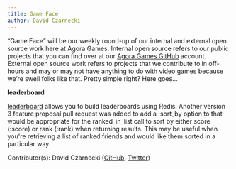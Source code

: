 ```yaml
---
title: Game Face
author: David Czarnecki
---
```

“Game Face” will be our weekly round-up of our internal and external open source work here at Agora Games. Internal open source refers to our public projects that you can find over at our [Agora Games GitHub](https://github.com/agoragames/) account. External open source work refers to projects that we contribute to in off-hours and may or may not have anything to do with video games because we’re swell folks like that. Pretty simple right? Here goes…

 **leaderboard**

 [leaderboard](https://github.com/agoragames/leaderboard/) allows you to build leaderboards using Redis. Another version 3 feature proposal pull request was added to add a :sort_by option to that would be appropriate for the ranked_in_list call to sort by either score (:score) or rank (:rank) when returning results. This may be useful when you're retrieving a list of ranked friends and would like them sorted in a particular way.

 Contributor(s): David Czarnecki ([GitHub](https://github.com/czarneckid/), [Twitter](https://twitter.com/czarneckid))
